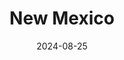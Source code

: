 ---
published:  false
post_id:    2024-08-US-NM
title:      New Mexico
date:       2024-08-25
date_start: 2024-08-25
date_end:   2024-08-31
images:
  - ext:    2024-08-US-NM_00.jpg
    width:  3000
    height: 2400
    ar:			5-7
    date:   2024-08-28
    loc:    NM, United States
    meta:   White Sands National Park, New Mexico
tags:
  - Travel
  - United States
---